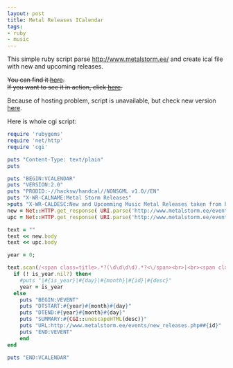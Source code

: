 ```yaml
---
layout: post
title: Metal Releases ICalendar
tags:
- ruby
- music
---
```


This simple ruby script parse <a href="http://www.metalstorm.ee/">http://www.metalstorm.ee/</a> and create ical file with new and upcoming releases.

<del>You can find it <a href="http://fazibear.xmgfree.com/scripts/metalstorm-releases.cgi">here</a>.<br />If you want to see it in action, click <a href="http://www.google.com/calendar/embed?src=cv176ji4gaam7c3hbg391cdbct14o9ji%40import.calendar.google.com" target="_blank">here</a>.</del>

Because of hosting problem, script is unavailable, but check new version <a href="http://metalstorm-releases.appjet.net/calendar.ics">here</a>.

Here is whole cgi script:

```ruby
require 'rubygems'
require 'net/http'
require 'cgi'

puts "Content-Type: text/plain"
puts

puts "BEGIN:VCALENDAR"
puts "VERSION:2.0"
puts "PRODID:-//hacksw/handcal//NONSGML v1.0//EN"
puts "X-WR-CALNAME:Metal Storm Releases"
>puts "X-WR-CALDESC:New and Upcomming Music Metal Releases taken from http://www.metalstorm.ee. Made by FaziBear."
new = Net::HTTP.get_response( URI.parse('http://www.metalstorm.ee/events/new_releases.php'))
upc = Net::HTTP.get_response( URI.parse('http://www.metalstorm.ee/events/new_releases.php?upcoming=1'))

text = ""
text << new.body
text << upc.body

year = 0;

text.scan(/<span class=title>.*?(\d\d\d\d).*?<\/span><br>|<br><span class=dark>(\d\d).(\d\d).*?<\/span><a href=#(.*?)>(.*?)<\/a>/i) do |is_year, day,month, id ,desc|
  if (! is_year.nil?) then<
    #puts "|#{is_year}|#{day}|#{month}|#{id}|#{desc}"
    year = is_year
  else
    puts "BEGIN:VEVENT"
    puts "DTSTART:#{year}#{month}#{day}"
    puts "DTEND:#{year}#{month}#{day}"
    puts "SUMMARY:#{CGI::unescapeHTML(desc)}"
    puts "URL:http://www.metalstorm.ee/events/new_releases.php##{id}"
    puts "END:VEVENT"
    end
end

puts "END:VCALENDAR"
```